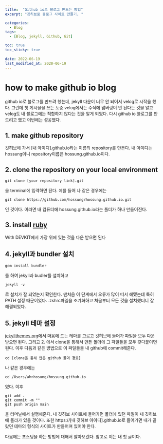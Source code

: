 ```yaml
---
title:  "Github io로 블로그 만드는 방법"
excerpt: "깃허브로 블로그 사이트 만들기. "

categories:
  - Blog
tags:
  - [Blog, jekyll, Github, Git]

toc: true
toc_sticky: true
 
date: 2022-06-19
last_modified_at: 2020-06-19
---
```


# how to make github io blog
github io로 블로그를 만드려 했는데, jekyll 다운이 너무 안 되어서 velog로 시작을 했다. 그런데 첫 게시물을 쓰는 도중 velog에서는 수식에 넘버링이 안 된다는 것을 알고 velog도 내 블로그에는 적합하지 않다는 것을 알게 되었다. 다시 github io 블로그를 만드려고 했고 이번에는 성공했다. 

## 1. make github repository
깃허브에 가서 [내 아이디].github.io라는 이름의 repository를 만든다. 내 아이디는 hossung이니 repository이름은 hossung.github.io이다.

## 2. clone the repository on your local environment
~~~
git clone [your repository link].git
~~~
을 terminal에 입력하면 된다. 예를 들어 나 같은 경우에는
~~~
git clone https://github.com/hossung/hossung.github.io.git
~~~
인 것이다. 이러면 내 컴퓨터에 hossung.github.io라는 폴더가 하나 만들어진다.

## 3. install [ruby](https://rubyinstaller.org/downloads/)
With DEVKIT에서 가장 위에 있는 것을 다운 받으면 된다

## 4. jekyll과 bundler 설치
~~~
gem install bundler
~~~
를 하여 jekyll과 budler를 설치하고
~~~
jekyll -v
~~~
로 설치가 잘 되었는지 확인한다. 맨처음 이 단계에서 오류가 많이 떠서 헤맸는데 특히 PATH 설정 때문이었다. .zshrc파일을 초기화하고 처음부터 모든 것을 설치했더니 잘 해결되었다.

## 5. jekyll 테마 설정

[jekyllthemes.org](http://jekyllthemes.org)에서 마음에 드는 테마를 고르고 깃허브에 들어가 파일을 모두 다운받으면 된다. 그리고 2. 에서 clone을 통해서 만든 폴더에 그 파일들을 모두 갖다붙이면 된다. 이후 다음과 같은 방법으로 이 파일들을 내 github에 commit해준다.
~~~
cd [clone을 통해 만든 github 폴더 경로]
~~~
나 같은 경우에는 
~~~
cd /Users/ahnhosung/hossung.github.io
~~~
였다. 이후 
~~~
git add .
git commit -m ""
git push origin main
~~~
을 터머널에서 실행해준다. 내 깃허브 사이트에 들어가면 폴더에 있던 파일이 내 깃허브에 올라가 있을 것이다. 또한 https://[내 깃허브 아이디].github.io로 들어가면 내가 골랐던 테마의 형식의 사이트가 만들어져 있어야 한다.

다음에는 포스팅을 하는 방법에 대해서 알아보겠다. 참고로 이는 내 첫 글이다.